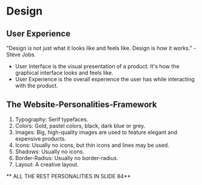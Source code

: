 # Design

## User Experience

"Design is not just what it looks like and feels like. Design is how it works." - Steve Jobs.

- User Interface is the visual presentation of a product. It's how the graphical interface looks and feels like.
- User Experience is the overall experience the user has while interacting with the product.

## The Website-Personalities-Framework

1. Typography: Serif typefaces.
2. Colors: Gold, pastel colors, black, dark blue or grey.
3. Images: Big, high-quality images are used to feature elegant and expensive products.
4. Icons: Usually no icons, but thin icons and lines may be used.
5. Shadows: Usually no icons.
6. Border-Radius: Usually no border-radius.
7. Layout: A creative layout.

** ALL THE REST PERSONALITIES IN SLIDE 84**
